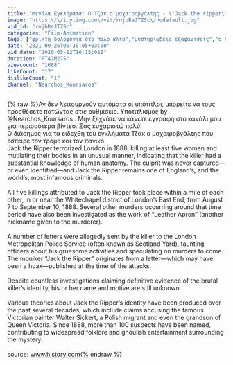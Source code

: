 ```yaml
---
title: "Μεγάλα Εγκλήματα: Ο Τζακ ο μαχαιροβγάλτης - \"Jack the ripper\" (με ελληνικούς υπότιτλους)"
image: "https:\/\/i.ytimg.com\/vi\/rnjbBaJTZSc\/hqdefault.jpg"
vid_id: "rnjbBaJTZSc"
categories: "Film-Animation"
tags: ["φρικτη δολοφονια στο παλο αλτο","μυστηριωδεις εξαφανισεις","ο δικηγορος δολοφονος"]
date: "2021-09-26T05:38:05+03:00"
vid_date: "2020-05-12T16:15:01Z"
duration: "PT42M27S"
viewcount: "1688"
likeCount: "17"
dislikeCount: "1"
channel: "Nearchos_Koursaros"
---
```

{% raw %}Αν δεν λειτουργούν αυτόματα οι υπότιτλοι, μπορείτε να τους προσθέσετε πατώντας στις ρυθμίσεις.  Υποτιτλισμός by @Nearchos_Koursaros .  Μην ξεχνάτε να κάνετε εγγραφή στο κανάλι μου για περισσότερα βίντεο.  Σας ευχαριστώ πολύ!<br />Ο διάσημος για τα ειδεχθή του εγκλήματα Τζακ ο μαχαιροβγάλτης που έσπειρε τον τρόμο και τον πανικό.<br />Jack the Ripper terrorized London in 1888, killing at least five women and mutilating their bodies in an unusual manner, indicating that the killer had a substantial knowledge of human anatomy. The culprit was never captured—or even identified—and Jack the Ripper remains one of England’s, and the world’s, most infamous criminals.<br /><br />All five killings attributed to Jack the Ripper took place within a mile of each other, in or near the Whitechapel district of London’s East End, from August 7 to September 10, 1888. Several other murders occurring around that time period have also been investigated as the work of “Leather Apron” (another nickname given to the murderer).<br /><br />A number of letters were allegedly sent by the killer to the London Metropolitan Police Service (often known as Scotland Yard), taunting officers about his gruesome activities and speculating on murders to come. The moniker “Jack the Ripper” originates from a letter—which may have been a hoax—published at the time of the attacks.<br /><br />Despite countless investigations claiming definitive evidence of the brutal killer’s identity, his or her name and motive are still unknown.<br /><br />Various theories about Jack the Ripper’s identity have been produced over the past several decades, which include claims accusing the famous Victorian painter Walter Sickert, a Polish migrant and even the grandson of Queen Victoria. Since 1888, more than 100 suspects have been named, contributing to widespread folklore and ghoulish entertainment surrounding the mystery.<br /><br />source: www.history.com{% endraw %}
